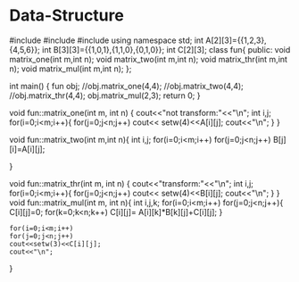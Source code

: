 # Data-Structure
#include <iostream>
#include <cstdlib>
#include <iomanip>
using namespace std;
int A[2][3]={{1,2,3},{4,5,6}};
int B[3][3]={{1,0,1},{1,1,0},{0,1,0}};
int C[2][3];
class fun{
	public:
	  void matrix_one(int m,int n);
	  void matrix_two(int m,int n);
	  void matrix_thr(int m,int n);
	void matrix_mul(int m,int n);
};


int main()
{
	fun obj;
	//obj.matrix_one(4,4);
	//obj.matrix_two(4,4);
	//obj.matrix_thr(4,4);
	obj.matrix_mul(2,3);
	return 0;
}

void fun::matrix_one(int m, int n)
{
  cout<<"not transform:"<<"\n";
  int i,j;
	for(i=0;i<m;i++){
	for(j=0;j<n;j++)
	cout<<	setw(4)<<A[i][j];
	cout<<"\n";
		}
}


void fun::matrix_two(int m,int n){
	int i,j;
	for(i=0;i<m;i++)
	for(j=0;j<n;j++)
	B[j][i]=A[i][j];

}

void fun::matrix_thr(int m, int n)
{
  cout<<"transform:"<<"\n";
  int i,j;
	for(i=0;i<m;i++){
	for(j=0;j<n;j++)
	cout<<	setw(4)<<B[i][j];
	cout<<"\n";
		}
}
void fun::matrix_mul(int m, int n){
	int i,j,k;
	for(i=0;i<m;i++)
	for(j=0;j<n;j++){
	C[i][j]=0;
   for(k=0;k<n;k++)
	C[i][j]= A[i][k]*B[k][j]+C[i][j];
	}
	
	for(i=0;i<m;i++)
	for(j=0;j<n;j++)
	cout<<setw(3)<<C[i][j];
	cout<<"\n";
}
